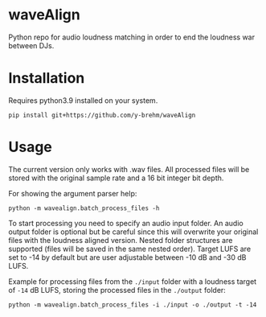 # waveAlign
Python repo for audio loudness matching in order to end the loudness war between DJs.

# Installation
Requires python3.9 installed on your system.

```
pip install git+https://github.com/y-brehm/waveAlign
```

# Usage

The current version only works with .wav files. All processed files will be stored with the original sample rate and a 16  bit integer bit depth.

For showing the argument parser help:
````
python -m wavealign.batch_process_files -h
````

To start processing you need to specify an audio input folder. An audio output folder is optional but be careful since this will overwrite your original files with the loudness aligned version.
Nested folder structures are supported (files will be saved in the same nested order).
Target LUFS are set to -14 by default but are user adjustable between -10 dB and -30 dB LUFS.

Example for processing files from the `./input` folder with a loudness target of `-14` dB LUFS, storing the processed files in the `./output` folder:

````
python -m wavealign.batch_process_files -i ./input -o ./output -t -14
````
